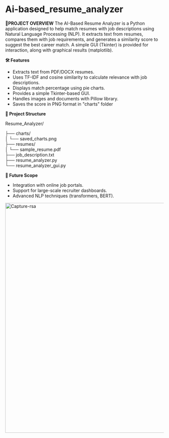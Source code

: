 # Ai-based_resume_analyzer

**📌PROJECT OVERVIEW**
The AI-Based Resume Analyzer is a Python application designed to help match resumes with job descriptions using Natural Language Processing (NLP). 
It extracts text from resumes, compares them with job requirements, and generates a similarity score to suggest the best career match. 
A simple GUI (Tkinter) is provided for interaction, along with graphical results (matplotlib).

**🛠 Features**
- Extracts text from PDF/DOCX resumes.
- Uses TF-IDF and cosine similarity to calculate relevance with job descriptions.
- Displays match percentage using pie charts.
- Provides a simple Tkinter-based GUI.
- Handles images and documents with Pillow library.
- Saves the score in PNG format in "charts" folder

**📂 Project Structure**

Resume_Analyzer/

├── charts/                 
│   └── saved_charts.png    
├── resumes/                
│   └── sample_resume.pdf   
├── job_description.txt     
├── resume_analyzer.py      
└── resume_analyzer_gui.py  


**🚀 Future Scope**
- Integration with online job portals.
- Support for large-scale recruiter dashboards.
- Advanced NLP techniques (transformers, BERT).

<img width="1366" height="729" alt="Capture-rsa" src="https://github.com/user-attachments/assets/338aacfb-d769-4fba-80a9-1b4d1a60273c" />
